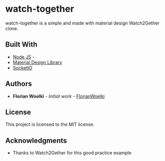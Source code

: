 # watch-together
watch-together is a simple and made with material design Watch2Gether clone.

## Built With
* [Node JS](https://nodejs.org/en/) - 
* [Material Design Library](https://getmdl.io/)
* [SocketIO](https://socket.io/)

## Authors
* **Florian Woelki** - *Initial work* - [FlorianWoelki](https://github.com/FlorianWoelki)

## License
This project is licensed to the MIT license.

## Acknowledgments
* Thanks to Watch2Gether for this good practice example
